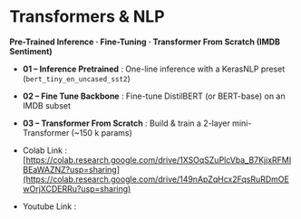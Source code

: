 # Transformers & NLP  
**Pre-Trained Inference · Fine-Tuning · Transformer From Scratch (IMDB Sentiment)**


- **01 – Inference Pretrained** : One-line inference with a KerasNLP preset (`bert_tiny_en_uncased_sst2`)
- **02 – Fine Tune Backbone** : Fine-tune DistilBERT (or BERT-base) on an IMDB subset
- **03 – Transformer From Scratch** : Build & train a 2-layer mini-Transformer (~150 k params)

- Colab Link : [https://colab.research.google.com/drive/1XSOqSZuPlcVba_B7KjjxRFMIBEaWAZNZ?usp=sharing](https://colab.research.google.com/drive/149nApZqHcx2FqsRuRDmOEwOrjXCDERRu?usp=sharing)
- Youtube Link : 
